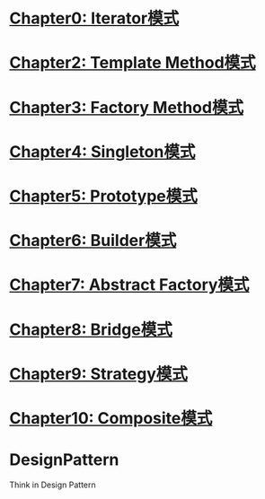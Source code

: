 # [Chapter0: Iterator模式](./contennt/0.iterator.md)
# [Chapter2: Template Method模式](./content/2.template.md)
# [Chapter3: Factory Method模式](./content/3.factory.md)
# [Chapter4: Singleton模式](./content/4.singleton.md)
# [Chapter5: Prototype模式](./content/5.prototype.md)
# [Chapter6: Builder模式](./content/6.builder.md)
# [Chapter7: Abstract Factory模式](./content/7.abstractfactory.md)
# [Chapter8: Bridge模式](./content/8.bridge.md)
# [Chapter9: Strategy模式](./content/9.strategy.md)
# [Chapter10: Composite模式](./content/10.composite.md)
# DesignPattern
Think in Design Pattern
